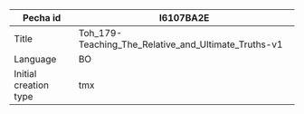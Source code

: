 |Pecha id | I6107BA2E
| --- | --- 
|Title | Toh_179-Teaching_The_Relative_and_Ultimate_Truths-v1 
|Language | BO
|Initial creation type | tmx